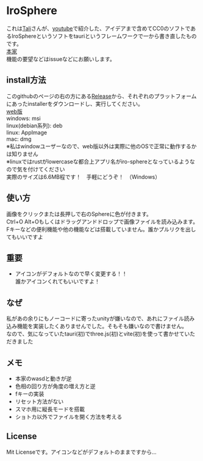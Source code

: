 # IroSphere

これは[Tali](https://github.com/TaliPhoto)さんが、[youtube](https://youtu.be/jrCr4j_qdPo)で紹介した、アイデアまで含めてCC0のソフトであるIroSphereというソフトをtauriというフレームワークで一から書き直したものです。<br>
[本家](https://github.com/TaliPhoto/IroSphere)<br>
機能の要望などはissueなどにお願いします。

## install方法
このgithubのページの右の方にある[Release](https://github.com/oligami-0424/IroSphere/releases/latest)から、それぞれのプラットフォームにあったinstallerをダウンロードし、実行してください。<br>
[web版](https://oligami-0424.github.io/IroSphere/) <br>
windows: msi<br>
linux(debian系列): deb <br>
linux: AppImage<br>
mac: dmg<br>
※私はwindowユーザーなので、web版以外は実際に他のOSで正常に動作するかは知りません<br>
※linuxではrustがlowercaseな都合上アプリ名がiro-sphereとなっているようなので気を付けてください<br>
実際のサイズは6.6MB程です！　手軽にどうぞ！　（Windows）

## 使い方
画像をクリックまたは長押しで右のSphereに色が付きます。<br>
Ctrl+O Alt+Oもしくはドラッグアンドドロップで画像ファイルを読み込みます。<br>
Fキーなどの便利機能や他の機能などは搭載していません。誰かプルリクを出してもいいですよ

## 重要
- アイコンがデフォルトなので早く変更する！！<br>
誰かアイコンくれてもいいですよ！

## なぜ
私があの余りにもノーコードに寄ったunityが嫌いなので、あれにファイル読み込み機能を実装したくありませんでした。そもそも嫌いなので書けません。<br>
なので、気になっていたtauri(初)でthree.js(初)とvite(初)を使って書かせていただきました

## メモ
- 本家のwasdと動きが逆
- 色相の回り方が角度の増え方と逆
- fキーの実装
- リセット方法がない
- スマホ用に縦長モードを搭載
- ショトカ以外でファイルを開く方法を考える

## License
Mit Licenseです。アイコンなどがデフォルトのままですから...
